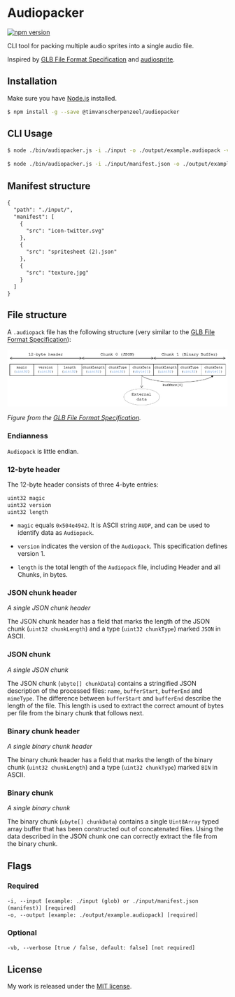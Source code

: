# Audiopacker

[![npm version](https://badge.fury.io/js/%40timvanscherpenzeel%2Faudiopacker.svg)](https://www.npmjs.com/package/@timvanscherpenzeel/audiopacker)

CLI tool for packing multiple audio sprites into a single audio file.

Inspired by [GLB File Format Specification](https://github.com/KhronosGroup/glTF/tree/master/specification/2.0#glb-file-format-specification) and [audiosprite](https://github.com/tonistiigi/audiosprite).

## Installation

Make sure you have [Node.js](http://nodejs.org/) installed.

```sh
$ npm install -g --save @timvanscherpenzeel/audiopacker
```

## CLI Usage

```sh
$ node ./bin/audiopacker.js -i ./input -o ./output/example.audiopack -vb
```

```sh
$ node ./bin/audiopacker.js -i ./input/manifest.json -o ./output/example.audiopack -vb
```

## Manifest structure

```
{
  "path": "./input/",
  "manifest": [
    {
      "src": "icon-twitter.svg"
    },
    {
      "src": "spritesheet (2).json"
    },
    {
      "src": "texture.jpg"
    }
  ]
}
```

## File structure

A `.audiopack` file has the following structure (very similar to the [GLB File Format Specification](https://github.com/KhronosGroup/glTF/tree/master/specification/2.0#glb-file-format-specification)):

![file_structure](/docs/file_structure.png?raw=true)

_Figure from the [GLB File Format Specification](https://github.com/KhronosGroup/glTF/tree/master/specification/2.0)._

### Endianness

`Audiopack` is little endian.

### 12-byte header

The 12-byte header consists of three 4-byte entries:

```
uint32 magic
uint32 version
uint32 length
```

- `magic` equals `0x504e4942`. It is ASCII string `AUDP`, and can be used to identify data as `Audiopack`.

- `version` indicates the version of the `Audiopack`. This specification defines version 1.

- `length` is the total length of the `Audiopack` file, including Header and all Chunks, in bytes.

### JSON chunk header

_A single JSON chunk header_

The JSON chunk header has a field that marks the length of the JSON chunk (`uint32 chunkLength`) and a type (`uint32 chunkType`) marked `JSON` in ASCII.

### JSON chunk

_A single JSON chunk_

The JSON chunk (`ubyte[] chunkData`) contains a stringified JSON description of the processed files: `name`, `bufferStart`, `bufferEnd` and `mimeType`. The difference between `bufferStart` and `bufferEnd` describe the length of the file. This length is used to extract the correct amount of bytes per file from the binary chunk that follows next.

### Binary chunk header

_A single binary chunk header_

The binary chunk header has a field that marks the length of the binary chunk (`uint32 chunkLength`) and a type (`uint32 chunkType`) marked `BIN` in ASCII.

### Binary chunk

_A single binary chunk_

The binary chunk (`ubyte[] chunkData`) contains a single `Uint8Array` typed array buffer that has been constructed out of concatenated files. Using the data described in the JSON chunk one can correctly extract the file from the binary chunk.

## Flags

### Required

    -i, --input [example: ./input (glob) or ./input/manifest.json (manifest)] [required]
    -o, --output [example: ./output/example.audiopack] [required]

### Optional

    -vb, --verbose [true / false, default: false] [not required]

## License

My work is released under the [MIT license](https://raw.githubusercontent.com/TimvanScherpenzeel/audiopacker/master/LICENSE).
